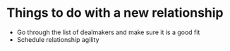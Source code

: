 # Things to do with a new relationship

- Go through the list of dealmakers and make sure it is a good fit
- Schedule relationship agility 